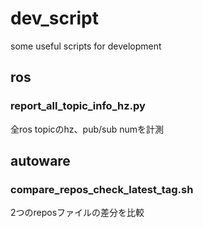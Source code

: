 # dev_script
some useful scripts for development


## ros

### report_all_topic_info_hz.py

全ros topicのhz、pub/sub numを計測


## autoware


### compare_repos_check_latest_tag.sh

2つのreposファイルの差分を比較